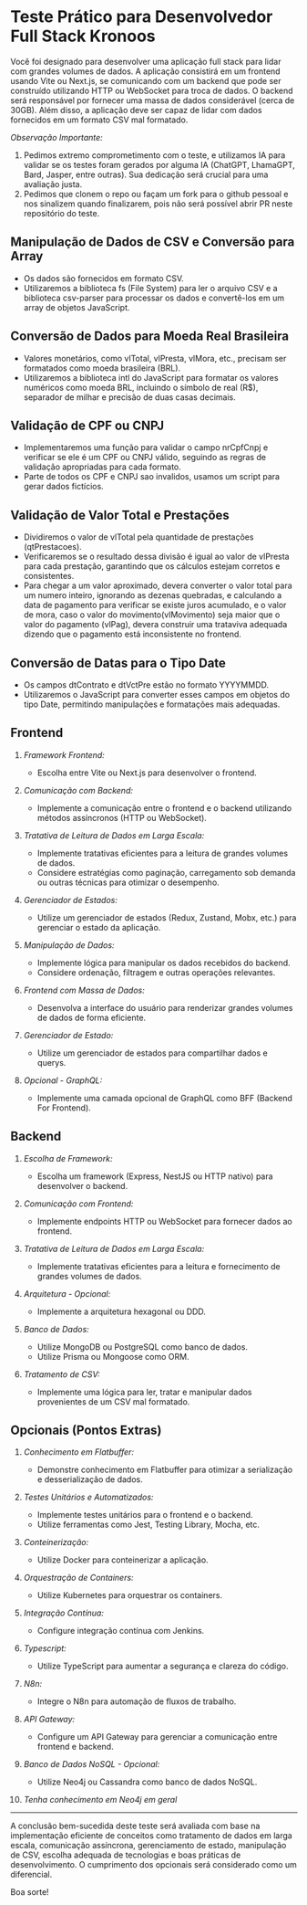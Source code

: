 # Teste Prático para Desenvolvedor Full Stack Kronoos

Você foi designado para desenvolver uma aplicação full stack para lidar com grandes volumes de dados. A aplicação consistirá em um frontend usando Vite ou Next.js, se comunicando com um backend que pode ser construído utilizando HTTP ou WebSocket para troca de dados. O backend será responsável por fornecer uma massa de dados considerável (cerca de 30GB). Além disso, a aplicação deve ser capaz de lidar com dados fornecidos em um formato CSV mal formatado.

_Observação Importante:_

1. Pedimos extremo comprometimento com o teste, e utilizamos IA para validar se os testes foram gerados por alguma IA (ChatGPT, LhamaGPT, Bard, Jasper, entre outras). Sua dedicação será crucial para uma avaliação justa.
2. Pedimos que clonem o repo ou façam um fork para o github pessoal e nos sinalizem quando finalizarem, pois não será possível abrir PR neste repositório do teste.

## Manipulação de Dados de CSV e Conversão para Array

- Os dados são fornecidos em formato CSV.
- Utilizaremos a biblioteca fs (File System) para ler o arquivo CSV e a biblioteca csv-parser para processar os dados e convertê-los em um array de objetos JavaScript.

## Conversão de Dados para Moeda Real Brasileira

- Valores monetários, como vlTotal, vlPresta, vlMora, etc., precisam ser formatados como moeda brasileira (BRL).
- Utilizaremos a biblioteca intl do JavaScript para formatar os valores numéricos como moeda BRL, incluindo o símbolo de real (R$), separador de milhar e precisão de duas casas decimais.

## Validação de CPF ou CNPJ

- Implementaremos uma função para validar o campo nrCpfCnpj e verificar se ele é um CPF ou CNPJ válido, seguindo as regras de validação apropriadas para cada formato.
- Parte de todos os CPF e CNPJ sao invalidos, usamos um script para gerar dados fictícios.

## Validação de Valor Total e Prestações

- Dividiremos o valor de vlTotal pela quantidade de prestações (qtPrestacoes).
- Verificaremos se o resultado dessa divisão é igual ao valor de vlPresta para cada prestação, garantindo que os cálculos estejam corretos e consistentes.
- Para chegar a um valor aproximado, devera converter o valor total para um numero inteiro, ignorando as dezenas quebradas, e calculando a data de pagamento para verificar se existe juros acumulado, e o valor de mora, caso o valor do movimento(vlMovimento) seja maior que o valor do pagamento (vlPag), devera construir uma trataviva adequada dizendo que o pagamento está inconsistente no frontend.

## Conversão de Datas para o Tipo Date

- Os campos dtContrato e dtVctPre estão no formato YYYYMMDD.
- Utilizaremos o JavaScript para converter esses campos em objetos do tipo Date, permitindo manipulações e formatações mais adequadas.

## Frontend

1. _Framework Frontend:_

   - Escolha entre Vite ou Next.js para desenvolver o frontend.

2. _Comunicação com Backend:_

   - Implemente a comunicação entre o frontend e o backend utilizando métodos assíncronos (HTTP ou WebSocket).

3. _Tratativa de Leitura de Dados em Larga Escala:_

   - Implemente tratativas eficientes para a leitura de grandes volumes de dados.
   - Considere estratégias como paginação, carregamento sob demanda ou outras técnicas para otimizar o desempenho.

4. _Gerenciador de Estados:_

   - Utilize um gerenciador de estados (Redux, Zustand, Mobx, etc.) para gerenciar o estado da aplicação.

5. _Manipulação de Dados:_

   - Implemente lógica para manipular os dados recebidos do backend.
   - Considere ordenação, filtragem e outras operações relevantes.

6. _Frontend com Massa de Dados:_

   - Desenvolva a interface do usuário para renderizar grandes volumes de dados de forma eficiente.

7. _Gerenciador de Estado:_

   - Utilize um gerenciador de estados para compartilhar dados e querys.

8. _Opcional - GraphQL:_
   - Implemente uma camada opcional de GraphQL como BFF (Backend For Frontend).

## Backend

1. _Escolha de Framework:_

   - Escolha um framework (Express, NestJS ou HTTP nativo) para desenvolver o backend.

2. _Comunicação com Frontend:_

   - Implemente endpoints HTTP ou WebSocket para fornecer dados ao frontend.

3. _Tratativa de Leitura de Dados em Larga Escala:_

   - Implemente tratativas eficientes para a leitura e fornecimento de grandes volumes de dados.

4. _Arquitetura - Opcional:_

   - Implemente a arquitetura hexagonal ou DDD.

5. _Banco de Dados:_

   - Utilize MongoDB ou PostgreSQL como banco de dados.
   - Utilize Prisma ou Mongoose como ORM.

6. _Tratamento de CSV:_
   - Implemente uma lógica para ler, tratar e manipular dados provenientes de um CSV mal formatado.

## Opcionais (Pontos Extras)

1. _Conhecimento em Flatbuffer:_

   - Demonstre conhecimento em Flatbuffer para otimizar a serialização e desserialização de dados.

2. _Testes Unitários e Automatizados:_

   - Implemente testes unitários para o frontend e o backend.
   - Utilize ferramentas como Jest, Testing Library, Mocha, etc.

3. _Conteinerização:_

   - Utilize Docker para conteinerizar a aplicação.

4. _Orquestração de Containers:_

   - Utilize Kubernetes para orquestrar os containers.

5. _Integração Contínua:_

   - Configure integração contínua com Jenkins.

6. _Typescript:_

   - Utilize TypeScript para aumentar a segurança e clareza do código.

7. _N8n:_

   - Integre o N8n para automação de fluxos de trabalho.

8. _API Gateway:_

   - Configure um API Gateway para gerenciar a comunicação entre frontend e backend.

9. _Banco de Dados NoSQL - Opcional:_

   - Utilize Neo4j ou Cassandra como banco de dados NoSQL.

10. _Tenha conhecimento em Neo4j em geral_

---

A conclusão bem-sucedida deste teste será avaliada com base na implementação eficiente de conceitos como tratamento de dados em larga escala, comunicação assíncrona, gerenciamento de estado, manipulação de CSV, escolha adequada de tecnologias e boas práticas de desenvolvimento. O cumprimento dos opcionais será considerado como um diferencial.

Boa sorte!
